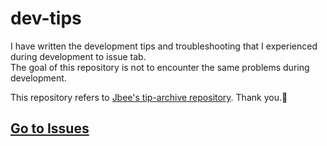 # dev-tips
I have written the development tips and troubleshooting that I experienced during development to issue tab.<br/>The goal of this repository is not to encounter the same problems during development.

This repository refers to [Jbee's tip-archive repository](https://github.com/JaeYeopHan/tip-archive). Thank you.:pray:

## [Go to Issues](https://github.com/BKJang/dev-tips/issues)
